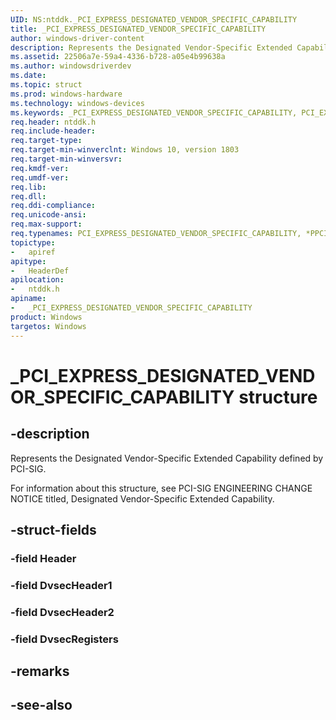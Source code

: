 ```yaml
---
UID: NS:ntddk._PCI_EXPRESS_DESIGNATED_VENDOR_SPECIFIC_CAPABILITY
title: _PCI_EXPRESS_DESIGNATED_VENDOR_SPECIFIC_CAPABILITY
author: windows-driver-content
description: Represents the Designated Vendor-Specific Extended Capability defined by PCI-SIG. 
ms.assetid: 22506a7e-59a4-4336-b728-a05e4b99638a
ms.author: windowsdriverdev
ms.date: 
ms.topic: struct
ms.prod: windows-hardware
ms.technology: windows-devices
ms.keywords: _PCI_EXPRESS_DESIGNATED_VENDOR_SPECIFIC_CAPABILITY, PCI_EXPRESS_DESIGNATED_VENDOR_SPECIFIC_CAPABILITY, *PPCI_EXPRESS_DESIGNATED_VENDOR_SPECIFIC_CAPABILITY, 
req.header: ntddk.h
req.include-header:
req.target-type:
req.target-min-winverclnt: Windows 10, version 1803
req.target-min-winversvr:
req.kmdf-ver:
req.umdf-ver:
req.lib:
req.dll:
req.ddi-compliance:
req.unicode-ansi:
req.max-support:
req.typenames: PCI_EXPRESS_DESIGNATED_VENDOR_SPECIFIC_CAPABILITY, *PPCI_EXPRESS_DESIGNATED_VENDOR_SPECIFIC_CAPABILITY
topictype: 
-	apiref
apitype: 
-	HeaderDef
apilocation: 
-	ntddk.h
apiname: 
-	_PCI_EXPRESS_DESIGNATED_VENDOR_SPECIFIC_CAPABILITY
product: Windows
targetos: Windows
---
```


# _PCI_EXPRESS_DESIGNATED_VENDOR_SPECIFIC_CAPABILITY structure

## -description
Represents the Designated Vendor-Specific Extended Capability defined by PCI-SIG. 

For information about this structure, see PCI-SIG ENGINEERING CHANGE NOTICE titled, Designated Vendor-Specific Extended Capability.

## -struct-fields

### -field Header
 
### -field DvsecHeader1
 
### -field DvsecHeader2
 
### -field DvsecRegisters
 

## -remarks

## -see-also